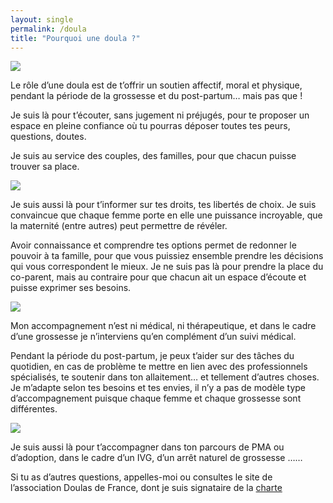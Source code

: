 ```yaml
---
layout: single
permalink: /doula
title: "Pourquoi une doula ?"
---
```





<div class="image-texte odd">
    <div class="image">
        <img src="/assets/images/doula/doula1.png"/>
    </div>
    <div class="texte">
    <div>
    <p>
Le rôle d’une doula est de t’offrir un soutien affectif, moral et physique, pendant la période de la grossesse et du post-partum… mais pas que ! </p><p>
Je suis là pour t’écouter, sans jugement ni préjugés, pour te proposer un espace en pleine confiance où tu pourras déposer toutes tes peurs, questions, doutes.

Je suis au service des couples, des familles, pour que chacun puisse trouver sa place. </p></div>
    </div>
</div>

<div class="image-texte">
    <div class="image">
        <img src="/assets/images/doula/doula2.jpg"/>
    </div>
    <div class="texte"><div>
    <p>
Je suis aussi là pour t’informer sur tes droits, tes libertés de choix. Je suis convaincue que chaque femme porte en elle une puissance incroyable, que la maternité (entre autres) peut permettre de révéler.
</p><p>
Avoir connaissance et comprendre tes options permet de redonner le pouvoir à ta famille, pour que vous puissiez ensemble prendre les décisions qui vous correspondent le mieux. Je ne suis pas là pour prendre la place du co-parent, mais au contraire pour que chacun ait un espace d’écoute et puisse exprimer ses besoins.

</p></div>
</div>
</div>

<div class="image-texte odd">
    <div class="image">
        <img src="/assets/images/doula/doula3.jpg"/>
    </div>
    <div class="texte">
<div>
    <p>
Mon accompagnement n’est ni médical, ni thérapeutique, et dans le cadre d’une grossesse je n’interviens qu’en complément d’un suivi médical. </p><p>
Pendant la période du post-partum, je peux t’aider sur des tâches du quotidien, en cas de problème te mettre en lien avec des professionnels spécialisés, te soutenir dans ton allaitement… et tellement d’autres choses. Je m’adapte selon tes besoins et tes envies, il n’y a pas de modèle type d’accompagnement puisque chaque femme et chaque grossesse sont différentes.</p></div>
    </div>
</div>

<div class="image-texte">
    <div class="image">
        <img src="/assets/images/doula/doula4.jpg"/>
    </div>
    <div class="texte"><div>
    <p>
Je suis aussi là pour t’accompagner dans ton parcours de PMA ou d’adoption, dans le cadre d’un IVG, d’un arrêt naturel de grossesse ……
</p><p>
Si tu as d’autres questions, appelles-moi ou consultes le site de l’association Doulas de France, dont je suis signataire de la <a href="https://doulas.info/association/charte/" target="external">charte</a>  </p></div>
    </div>
</div>
